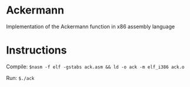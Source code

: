 # Ackermann
Implementation of the Ackermann function in x86 assembly language


# Instructions
Compile:
     ```
     $nasm -f elf -gstabs ack.asm && ld -o ack -m elf_i386 ack.o
     ```

Run:
     ```
     $./ack
     ```



